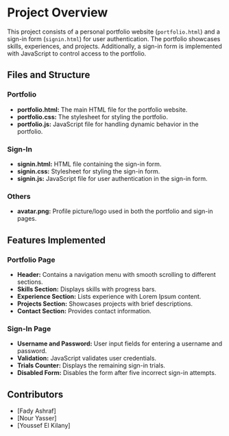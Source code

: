 # Project Overview

This project consists of a personal portfolio website (`portfolio.html`) and a sign-in form (`signin.html`) for user authentication. The portfolio showcases skills, experiences, and projects. Additionally, a sign-in form is implemented with JavaScript to control access to the portfolio.

## Files and Structure

### Portfolio
- **portfolio.html:** The main HTML file for the portfolio website.
- **portfolio.css:** The stylesheet for styling the portfolio.
- **portfolio.js:** JavaScript file for handling dynamic behavior in the portfolio.

### Sign-In
- **signin.html:** HTML file containing the sign-in form.
- **signin.css:** Stylesheet for styling the sign-in form.
- **signin.js:** JavaScript file for user authentication in the sign-in form.

### Others
- **avatar.png:** Profile picture/logo used in both the portfolio and sign-in pages.

## Features Implemented
### Portfolio Page
- **Header:** Contains a navigation menu with smooth scrolling to different sections.
- **Skills Section:** Displays skills with progress bars.
- **Experience Section:** Lists experience with Lorem Ipsum content.
- **Projects Section:** Showcases projects with brief descriptions.
- **Contact Section:** Provides contact information.

### Sign-In Page
- **Username and Password:** User input fields for entering a username and password.
- **Validation:** JavaScript validates user credentials.
- **Trials Counter:** Displays the remaining sign-in trials.
- **Disabled Form:** Disables the form after five incorrect sign-in attempts.

## Contributors
- [Fady Ashraf]
- [Nour Yasser]
- [Youssef El Kilany]
